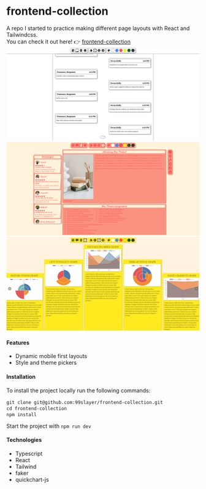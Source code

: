 # frontend-collection
A repo I started to practice making different page layouts with React and Tailwindcss.\
You can check it out here! 👉 [frontend-collection](https://99slayer.github.io/frontend-collection/)\
![readme image 1](/public/readme/readme_1.png)\
![readme image 2](/public/readme/readme_2.png)\
![readme image 3](/public/readme/readme_3.png)

#### Features
- Dynamic mobile first layouts
- Style and theme pickers

#### Installation
To install the project locally run the following commands:
```
git clone git@github.com:99slayer/frontend-collection.git
cd frontend-collection
npm install
```
Start the project with `npm run dev`

#### Technologies
- Typescript
- React
- Tailwind
- faker
- quickchart-js 
